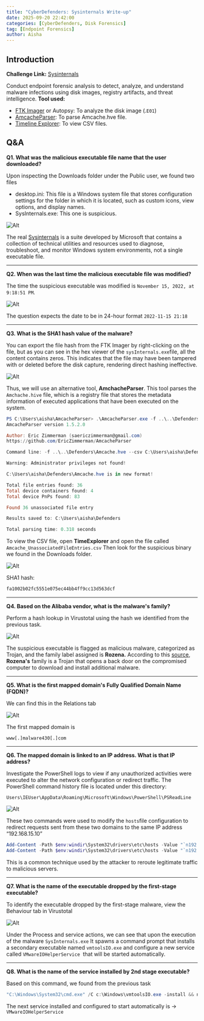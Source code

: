 ```yaml
---
title: "CyberDefenders: Sysinternals Write-up"
date: 2025-09-20 22:42:00
categories: [CyberDefenders, Disk Forensics]
tag: [Endpoint Forensics]
author: Aisha
---
```


## Introduction

**Challenge Link:** [Sysinternals](https://cyberdefenders.org/blueteam-ctf-challenges/sysinternals/)

Conduct endpoint forensic analysis to detect, analyze, and understand malware infections using disk images, registry artifacts, and threat intelligence. **Tool used:**

- [FTK Imager](https://www.exterro.com/ftk-product-downloads/ftk-imager-4-7-3-81) or Autopsy: To analyze the disk image (.`E01`)
- [AmcacheParser](https://ericzimmerman.github.io/#!index.md): To parse Amcache.hve file.
- [Timeline Explorer](https://ericzimmerman.github.io/#!index.md): To view CSV files.

## Q&A

**Q1. What was the malicious executable file name that the user downloaded?**

Upon inspecting the Downloads folder under the Public user, we found two files

- desktop.ini: This file is a Windows system file that stores configuration settings for the folder in which it is located, such as custom icons, view options, and display names.
- SysInternals.exe: This one is suspicious.

![Alt](/images/Sysinternals/1.webp)

The real [Sysinternals](https://learn.microsoft.com/en-us/sysinternals/downloads/sysinternals-suite) is a suite developed by Microsoft that contains a collection of technical utilities and resources used to diagnose, troubleshoot, and monitor Windows system environments, not a single executable file.

---

**Q2. When was the last time the malicious executable file was modified?**

The time the suspicious executable was modified is `November 15, 2022, at 9:18:51 PM`.

![Alt](/images/Sysinternals/2.webp)

The question expects the date to be in 24-hour format `2022-11-15 21:18`

---

**Q3. What is the SHA1 hash value of the malware?**

You can export the file hash from the FTK Imager by right-clicking on the file, but as you can see in the hex viewer of the `sysInternals.exe`file, all the content contains zeros. This indicates that the file may have been tampered with or deleted before the disk capture, rendering direct hashing ineffective.

![Alt](/images/Sysinternals/3.webp)

Thus, we will use an alternative tool, **AmchacheParser**. This tool parses the `Amchache.hive` file, which is a registry file that stores the metadata information of executed applications that have been executed on the system. 

```powershell
PS C:\Users\aisha\AmcacheParser> .\AmcacheParser.exe -f ..\..\Defenders\Amcache.hve --csv 'C:\Users\aisha\Defenders'
AmcacheParser version 1.5.2.0

Author: Eric Zimmerman (saericzimmerman@gmail.com)
https://github.com/EricZimmerman/AmcacheParser

Command line: -f ..\..\Defenders\Amcache.hve --csv C:\Users\aisha\Defenders

Warning: Administrator privileges not found!

C:\Users\aisha\Defenders\Amcache.hve is in new format!

Total file entries found: 36
Total device containers found: 4
Total device PnPs found: 83

Found 36 unassociated file entry

Results saved to: C:\Users\aisha\Defenders

Total parsing time: 0.318 seconds
```

To view the CSV file, open **TimeExplorer** and open the file called `Amcache_UnassociatedFileEntries.csv` Then look for the suspicious binary we found in the Downloads folder. 

![Alt](/images/Sysinternals/3-2.webp)

SHA1 hash:

```powershell
fa1002b02fc5551e075ec44bb4ff9cc13d563dcf
```

---

**Q4. Based on the Alibaba vendor, what is the malware's family?**

Perform a hash lookup in Virustotal using the hash we identified from the previous task. 

![Alt](/images/Sysinternals/4.webp)

The suspicious executable is flagged as malicious malware, categorized as Trojan, and the family label assigned is **Rozena.** According to this [source](https://know.netenrich.com/threatintel/malware/Rozena), **Rozena's** family is a Trojan that opens a back door on the compromised computer to download and install additional malware.

---

**Q5. What is the first mapped domain's Fully Qualified Domain Name (FQDN)?**

We can find this in the Relations tab

![Alt](/images/Sysinternals/5.webp)

The first mapped domain is 

```
www[.]malware430[.]com
```

---

**Q6. The mapped domain is linked to an IP address. What is that IP address?**

Investigate the PowerShell logs to view if any unauthorized activities were executed to alter the network configuration or redirect traffic.  The PowerShell command history file is located under this directory: 

`Users\IEUser\AppData\Roaming\Microsoft\Windows\PowerShell\PSReadLine`

![Alt](/images/Sysinternals/6.webp)

These two commands were used to modify the `hosts`file configuration to redirect requests sent from these two domains to the same IP address “192.168.15.10”

```powershell
Add-Content -Path $env:windir\System32\drivers\etc\hosts -Value "`n192.168.15.10`twww.malware430.com" -Force
Add-Content -Path $env:windir\System32\drivers\etc\hosts -Value "`n192.168.15.10`twww.sysinternals.com" -Forc
```

This is a common technique used by the attacker to reroute legitimate traffic to malicious servers. 

---

**Q7. What is the name of the executable dropped by the first-stage executable?**

To identify the executable dropped by the first-stage malware, view the Behaviour tab in Virustotal 

![Alt](/images/Sysinternals/7.webp)

Under the Process and service actions, we can see that upon the execution of the malware `SysInternals.exe` It spawns a command prompt that installs a secondary executable named `vmtoolsIO.exe` and configure a new service called `VMwareIOHelperService`  that will be started automatically. 

---

**Q8. What is the name of the service installed by 2nd stage executable?**

Based on this command, we found from the previous task

```powershell
"C:\Windows\System32\cmd.exe" /C c:\Windows\vmtoolsIO.exe -install && net start VMwareIOHelperService && sc config VMwareIOHelperService start= auto
```

The next service installed and configured to start automatically is →  `VMwareIOHelperService`
